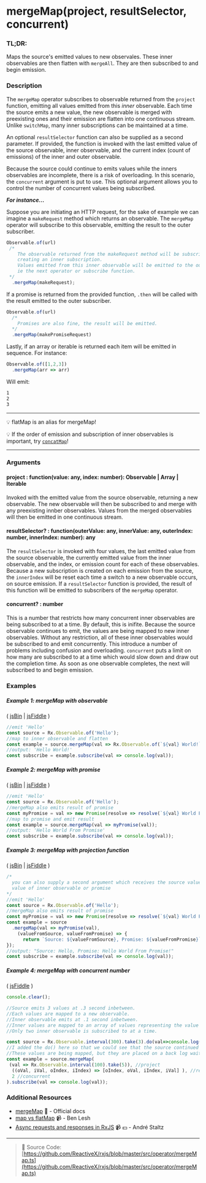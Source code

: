 # mergeMap(project, resultSelector, concurrent)

### TL;DR:
Maps the source's emitted values to new observales.  These inner observables are then flatten with `mergeAll`.  They are then subscribed to and begin emission.

### Description
The `mergeMap` operator subscribes to observable returned from the `project` function, emitting all values emitted from this *inner* observable.  Each time the source emits a new value, the new observable is merged with preexisting ones and their emission are flatten into one continuous stream.  Unlike `switchMap`, many inner subscriptions can be maintained at a time.

An optional `resultSelector` function can also be supplied as a second parameter.  If provided, the function is invoked with the last emitted value of the source observable, inner observable, and the current index (count of emissions) of the inner and outer observable.

Because the source could continue to emits values while the inners observables are incomplete, there is a risk of overloading.  In this scenario, the `concurrent` argument is put to use.  This optional argument allows you to control the number of concurrent values being subscribed.

__*For instance...*__

Suppose you are initiating an HTTP request, for the sake of example we can imagine a `makeRequest` method which returns an observable.
The `mergeMap` operator will subscribe to this observable, emitting the result to the outer subscriber. 

```js
Observable.of(url)
 /*
    The observable returned from the makeRequest method will be subscribed to, 
    creating an inner subscription.
    Values emitted from this inner observable will be emitted to the outer subscriber, 
    ie the next operator or subscribe function.
 */
  .mergeMap(makeRequest);
```

If a promise is returned from the provided function, `.then` will be called with the result emitted to the outer subscriber.

```js
Observable.of(url)
  /*
    Promises are also fine, the result will be emitted.
  */
  .mergeMap(makePromiseRequest)
```

Lastly, if an array or iterable is returned each item will be emitted in sequence. For instance:

```js
Observable.of([1,2,3])
  .mergeMap(arr => arr)
```

Will emit:

```bash
1
2
3
```

---
:bulb:  flatMap is an alias for mergeMap!

:bulb: If the order of emission and subscription of inner observables is important, try [`concatMap`](concatmap.md)!

---

### Arguments

#### project : function(value: any, index: number): Observable | Array | Iterable
Invoked with the emitted value from the source observable, returning a new observable. The new observable will then be subscribed to and merge with any preexisting innber observables. Values from the merged observables will then be emitted in one continuous stream.

#### resultSelector? : function(outerValue: any, innerValue: any, outerIndex: number, innerIndex: number): any
The `resultSelector` is invoked with four values, the last emitted value from the source observable, the currently emitted value from the inner observable, and the index, or emission count for each of these observables. Because a new subscription is created on each emission from the source, the `innerIndex` will be reset each time a switch to a new observable occurs, on source emission. If a `resultSelector` function is provided, the result of this function will be emitted to subscribers of the `mergeMap` operator.

#### concurrent? : number
This is a number that restricts how many concurrent inner observables are being subscribed to at a time.  By default, this is inifite.  Because the source observable continues to emit, the values are being mapped to new inner observables.  Without any restriction, all of these inner observables would be subscribed to and emit concurrently.  This introduce a number of problems including confusion and overloading. `concurrent` puts a limit on how many are subscribed to at a time which would slow down and draw out the completion time.  As soon as one observable completes, the next will subscribed to and begin emission.


### Examples

##### Example 1: mergeMap with observable

( [jsBin](http://jsbin.com/mojurubana/1/edit?js,console) | [jsFiddle](https://jsfiddle.net/btroncone/41awjgda/) )

```js
//emit 'Hello'
const source = Rx.Observable.of('Hello');
//map to inner observable and flatten
const example = source.mergeMap(val => Rx.Observable.of(`${val} World!`));
//output: 'Hello World!'
const subscribe = example.subscribe(val => console.log(val));
```

##### Example 2: mergeMap with promise

( [jsBin](http://jsbin.com/vuhecorana/1/edit?js,console) | [jsFiddle](https://jsfiddle.net/btroncone/o9kxpvsv/) )

```js
//emit 'Hello'
const source = Rx.Observable.of('Hello');
//mergeMap also emits result of promise
const myPromise = val => new Promise(resolve => resolve(`${val} World From Promise!`));
//map to promise and emit result
const example = source.mergeMap(val => myPromise(val));
//output: 'Hello World From Promise'
const subscribe = example.subscribe(val => console.log(val));
```

##### Example 3: mergeMap with projection function

( [jsBin](http://jsbin.com/wajokocage/1/edit?js,console) | [jsFiddle](https://jsfiddle.net/btroncone/zu9a6vr4/) )

```js
/*
  you can also supply a second argument which receives the source value and emitted
  value of inner observable or promise
*/
//emit 'Hello'
const source = Rx.Observable.of('Hello');
//mergeMap also emits result of promise
const myPromise = val => new Promise(resolve => resolve(`${val} World From Promise!`));
const example = source
  .mergeMap(val => myPromise(val), 
    (valueFromSource, valueFromPromise) => {
      return `Source: ${valueFromSource}, Promise: ${valueFromPromise}`;
});
//output: "Source: Hello, Promise: Hello World From Promise!"
const subscribe = example.subscribe(val => console.log(val));
```

##### Example 4: mergeMap with concurrent number

( [jsFiddle](https://jsfiddle.net/c0c7u60x/1/) )

```js
console.clear();

//Source emits 3 values at .3 second inbetween.
//Each values are mapped to a new observable.
//Inner observable emits at .1 second inbetween.
//Inner values are mapped to an array of values representing the value's state.
//Only two inner observable is subscribed to at a time.

const source = Rx.Observable.interval(300).take(3).do(val=>console.log(val));
//I added the do() here so that we could see that the source continued to emits value.
//These values are being mapped, but they are placed on a back log waiting to be subscribed to.
const example = source.mergeMap(
 (val => Rx.Observable.interval(100).take(5)), //project
  ((oVal, iVal, oIndex, iIndex) => [oIndex, oVal, iIndex, iVal] ), //resultSelector
  2 //concurrent
).subscribe(val => console.log(val));
```


### Additional Resources
* [mergeMap](http://reactivex.io/rxjs/class/es6/Observable.js~Observable.html#instance-method-mergeMap) :newspaper: - Official docs
* [map vs flatMap](https://egghead.io/lessons/rxjs-rxjs-map-vs-flatmap) :video_camera: - Ben Lesh
* [Async requests and responses in RxJS](https://egghead.io/lessons/rxjs-04-reactive-programming-async-requests-and-responses-in-rxjs) :video_camera: :dollar: - André Staltz

---
> :file_folder: Source Code:  [https://github.com/ReactiveX/rxjs/blob/master/src/operator/mergeMap.ts](https://github.com/ReactiveX/rxjs/blob/master/src/operator/mergeMap.ts)
